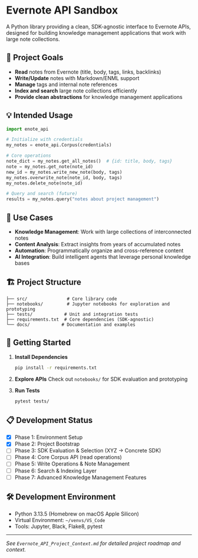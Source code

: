 # Evernote API Sandbox

A Python library providing a clean, SDK-agnostic interface to Evernote APIs, designed for building knowledge management applications that work with large note collections.

## 🎯 Project Goals

- **Read** notes from Evernote (title, body, tags, links, backlinks)
- **Write/Update** notes with Markdown/ENML support  
- **Manage** tags and internal note references
- **Index and search** large note collections efficiently
- **Provide clean abstractions** for knowledge management applications

## 💡 **Intended Usage**

```python
import enote_api

# Initialize with credentials
my_notes = enote_api.Corpus(credentials)

# Core operations
note_dict = my_notes.get_all_notes()  # {id: title, body, tags}
note = my_notes.get_note(note_id)
new_id = my_notes.write_new_note(body, tags)
my_notes.overwrite_note(note_id, body, tags)
my_notes.delete_note(note_id)

# Query and search (future)
results = my_notes.query("notes about project management")
```

## 🎯 Use Cases

- **Knowledge Management**: Work with large collections of interconnected notes
- **Content Analysis**: Extract insights from years of accumulated notes  
- **Automation**: Programmatically organize and cross-reference content
- **AI Integration**: Build intelligent agents that leverage personal knowledge bases

## 🏗️ Project Structure

```
├── src/               # Core library code
├── notebooks/         # Jupyter notebooks for exploration and prototyping  
├── tests/            # Unit and integration tests
├── requirements.txt  # Core dependencies (SDK-agnostic)
└── docs/            # Documentation and examples
```

## 🚀 Getting Started

1. **Install Dependencies**
   ```bash
   pip install -r requirements.txt
   ```

2. **Explore APIs** 
   Check out `notebooks/` for SDK evaluation and prototyping

3. **Run Tests**
   ```bash
   pytest tests/
   ```

## 📋 Development Status

- [x] Phase 1: Environment Setup
- [x] Phase 2: Project Bootstrap  
- [ ] Phase 3: SDK Evaluation & Selection (XYZ → Concrete SDK)
- [ ] Phase 4: Core Corpus API (read operations)
- [ ] Phase 5: Write Operations & Note Management
- [ ] Phase 6: Search & Indexing Layer
- [ ] Phase 7: Advanced Knowledge Management Features

## 🛠️ Development Environment

- Python 3.13.5 (Homebrew on macOS Apple Silicon)
- Virtual Environment: `~/venvs/VS_Code`
- Tools: Jupyter, Black, Flake8, pytest

---

*See `Evernote_API_Project_Context.md` for detailed project roadmap and context.*
